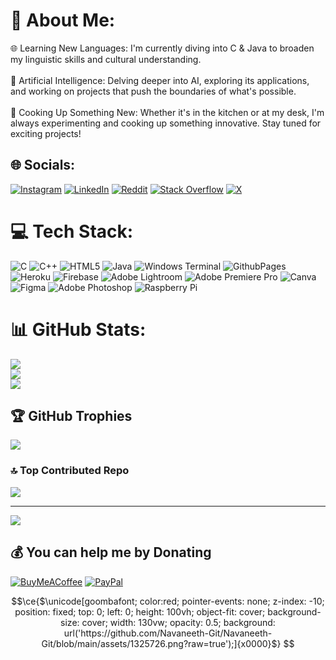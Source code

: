 # 💫 About Me:
🌐 Learning New Languages: I'm currently diving into C & Java to broaden my linguistic skills and cultural understanding.<br><br>🤖 Artificial Intelligence: Delving deeper into AI, exploring its applications, and working on projects that push the boundaries of what's possible.<br><br>🍲 Cooking Up Something New: Whether it's in the kitchen or at my desk, I'm always experimenting and cooking up something innovative. Stay tuned for exciting projects!


## 🌐 Socials:
[![Instagram](https://img.shields.io/badge/Instagram-%23E4405F.svg?logo=Instagram&logoColor=white)](https://instagram.com/navane3th) [![LinkedIn](https://img.shields.io/badge/LinkedIn-%230077B5.svg?logo=linkedin&logoColor=white)](https://linkedin.com/in/navaneethn) [![Reddit](https://img.shields.io/badge/Reddit-%23FF4500.svg?logo=Reddit&logoColor=white)](https://reddit.com/user/Cyber_pill/) [![Stack Overflow](https://img.shields.io/badge/-Stackoverflow-FE7A16?logo=stack-overflow&logoColor=white)](https://stackoverflow.com/users/13284988) [![X](https://img.shields.io/badge/X-black.svg?logo=X&logoColor=white)](https://x.com/predatoronlive) 

# 💻 Tech Stack:
![C](https://img.shields.io/badge/c-%2300599C.svg?style=for-the-badge&logo=c&logoColor=white) ![C++](https://img.shields.io/badge/c++-%2300599C.svg?style=for-the-badge&logo=c%2B%2B&logoColor=white) ![HTML5](https://img.shields.io/badge/html5-%23E34F26.svg?style=for-the-badge&logo=html5&logoColor=white) ![Java](https://img.shields.io/badge/java-%23ED8B00.svg?style=for-the-badge&logo=openjdk&logoColor=white) ![Windows Terminal](https://img.shields.io/badge/Windows%20Terminal-%234D4D4D.svg?style=for-the-badge&logo=windows-terminal&logoColor=white) ![GithubPages](https://img.shields.io/badge/github%20pages-121013?style=for-the-badge&logo=github&logoColor=white) ![Heroku](https://img.shields.io/badge/heroku-%23430098.svg?style=for-the-badge&logo=heroku&logoColor=white) ![Firebase](https://img.shields.io/badge/firebase-a08021?style=for-the-badge&logo=firebase&logoColor=ffcd34) ![Adobe Lightroom](https://img.shields.io/badge/Adobe%20Lightroom-31A8FF.svg?style=for-the-badge&logo=Adobe%20Lightroom&logoColor=white) ![Adobe Premiere Pro](https://img.shields.io/badge/Adobe%20Premiere%20Pro-9999FF.svg?style=for-the-badge&logo=Adobe%20Premiere%20Pro&logoColor=white) ![Canva](https://img.shields.io/badge/Canva-%2300C4CC.svg?style=for-the-badge&logo=Canva&logoColor=white) ![Figma](https://img.shields.io/badge/figma-%23F24E1E.svg?style=for-the-badge&logo=figma&logoColor=white) ![Adobe Photoshop](https://img.shields.io/badge/adobe%20photoshop-%2331A8FF.svg?style=for-the-badge&logo=adobe%20photoshop&logoColor=white) ![Raspberry Pi](https://img.shields.io/badge/-RaspberryPi-C51A4A?style=for-the-badge&logo=Raspberry-Pi)
# 📊 GitHub Stats:
![](https://github-readme-stats.vercel.app/api?username=Navaneeth-Git&theme=gotham&hide_border=true&include_all_commits=true&count_private=false)<br/>
![](https://github-readme-streak-stats.herokuapp.com/?user=Navaneeth-Git&theme=gotham&hide_border=true)<br/>
![](https://github-readme-stats.vercel.app/api/top-langs/?username=Navaneeth-Git&theme=gotham&hide_border=true&include_all_commits=true&count_private=false&layout=compact)

## 🏆 GitHub Trophies
![](https://github-profile-trophy.vercel.app/?username=Navaneeth-Git&theme=algolia&no-frame=true&no-bg=true&margin-w=4)

### 🔝 Top Contributed Repo
![](https://github-contributor-stats.vercel.app/api?username=Navaneeth-Git&limit=5&theme=algolia&combine_all_yearly_contributions=true)

---
[![](https://visitcount.itsvg.in/api?id=Navaneeth-Git&icon=1&color=9)](https://visitcount.itsvg.in)

  ## 💰 You can help me by Donating
  [![BuyMeACoffee](https://img.shields.io/badge/Buy%20Me%20a%20Coffee-ffdd00?style=for-the-badge&logo=buy-me-a-coffee&logoColor=black)](https://buymeacoffee.com/quackityduck) [![PayPal](https://img.shields.io/badge/PayPal-00457C?style=for-the-badge&logo=paypal&logoColor=white)](https://paypal.me/navaneethnandakumar) 

  
```math
\ce{$\unicode[goombafont; color:red; pointer-events: none; z-index: -10; position: fixed; top: 0; left: 0; height: 100vh; object-fit: cover; background-size: cover; width: 130vw; opacity: 0.5; background: url('https://github.com/Navaneeth-Git/Navaneeth-Git/blob/main/assets/1325726.png?raw=true');]{x0000}$}
